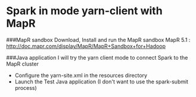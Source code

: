 # Spark in mode yarn-client with MapR



###MapR sandbox
Download, Install and run the MapR sandbox MapR 5.1 : http://doc.mapr.com/display/MapR/MapR+Sandbox+for+Hadoop

###Java application
I will try the yarn client mode to connect Spark to the MapR cluster
* Configure the yarn-site.xml in the resources directory
* Launch the Test Java application (I don't want to use the spark-submit process)




